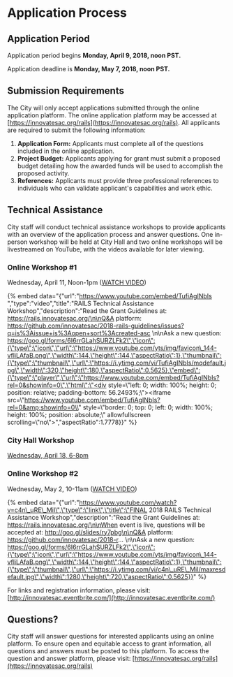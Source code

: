 # Application Process

## Application Period

Application period begins **Monday, April 9, 2018, noon PST.**

Application deadline is **Monday, May 7, 2018, noon PST.**

## Submission Requirements

The City will only accept applications submitted through the online application platform. The online application platform may be accessed at [https://innovatesac.org/rails](https://innovatesac.org/rails). All applicants are required to submit the following information:

1. **Application Form:** Applicants must complete all of the questions included in the online application.
2. **Project Budget:** Applicants applying for grant must submit a proposed budget detailing how the awarded funds will be used to accomplish the proposed activity.
3. **References:** Applicants must provide three professional references to individuals who can validate applicant's capabilities and work ethic.

## Technical Assistance

City staff will conduct technical assistance workshops to provide applicants with an overview of the application process and answer questions. One in-person workshop will be held at City Hall and two online workshops will be livestreamed on YouTube, with the videos available for later viewing.

### Online Workshop \#1

Wednesday, April 11, Noon-1pm \([WATCH VIDEO](https://www.youtube.com/watch?v=TufiAgINbIs)\)

{% embed data="{\"url\":\"https://www.youtube.com/embed/TufiAgINbIs \",\"type\":\"video\",\"title\":\"RAILS Technical Assistance Workshop\",\"description\":\"Read the Grant Guidelines at: https://rails.innovatesac.org/\n\nQ&A platform: https://github.com/innovatesac/2018-rails-guidelines/issues?q=is%3Aissue+is%3Aopen+sort%3Acreated-asc \n\nAsk a new question: https://goo.gl/forms/6I6rrGLahSURZLFk2\",\"icon\":{\"type\":\"icon\",\"url\":\"https://www.youtube.com/yts/img/favicon\_144-vfliLAfaB.png\",\"width\":144,\"height\":144,\"aspectRatio\":1},\"thumbnail\":{\"type\":\"thumbnail\",\"url\":\"https://i.ytimg.com/vi/TufiAgINbIs/mqdefault.jpg\",\"width\":320,\"height\":180,\"aspectRatio\":0.5625},\"embed\":{\"type\":\"player\",\"url\":\"https://www.youtube.com/embed/TufiAgINbIs?rel=0&showinfo=0\",\"html\":\"<div style=\\"left: 0; width: 100%; height: 0; position: relative; padding-bottom: 56.2493%;\\"><iframe src=\\"https://www.youtube.com/embed/TufiAgINbIs?rel=0&amp;showinfo=0\\" style=\\"border: 0; top: 0; left: 0; width: 100%; height: 100%; position: absolute;\\" allowfullscreen scrolling=\\"no\\"></iframe></div>\",\"aspectRatio\":1.7778}}" %}

### City Hall Workshop

[Wednesday, April 18, 6-8pm](https://www.eventbrite.com/e/rails-in-person-technical-assistance-workshop-tickets-44967643432)

### Online Workshop \#2

Wednesday, May 2, 10-11am \([WATCH VIDEO](https://www.youtube.com/watch?v=c4n_uRE_MiI)\)

{% embed data="{\"url\":\"https://www.youtube.com/watch?v=c4n\_uRE\_MiI\",\"type\":\"link\",\"title\":\"FINAL 2018 RAILS Technical Assistance Workshop\",\"description\":\"Read the Grant Guidelines at: https://rails.innovatesac.org/\n\nWhen event is live, questions will be accepted at: http://goo.gl/slides/ry7pbg\n\nQ&A platform: https://github.com/innovatesac/2018-r... \n\nAsk a new question: https://goo.gl/forms/6I6rrGLahSURZLFk2\",\"icon\":{\"type\":\"icon\",\"url\":\"https://www.youtube.com/yts/img/favicon\_144-vfliLAfaB.png\",\"width\":144,\"height\":144,\"aspectRatio\":1},\"thumbnail\":{\"type\":\"thumbnail\",\"url\":\"https://i.ytimg.com/vi/c4n\_uRE\_MiI/maxresdefault.jpg\",\"width\":1280,\"height\":720,\"aspectRatio\":0.5625}}" %}

For links and registration information, please visit: [http://innovatesac.eventbrite.com/](http://innovatesac.eventbrite.com/)

## Questions?

City staff will answer questions for interested applicants using an online platform. To ensure open and equitable access to grant information, all questions and answers must be posted to this platform. To access the question and answer platform, please visit: [https://innovatesac.org/rails](https://innovatesac.org/rails)



